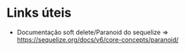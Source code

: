 # Links úteis

- Documentação soft delete/Paranoid do sequelize => https://sequelize.org/docs/v6/core-concepts/paranoid/